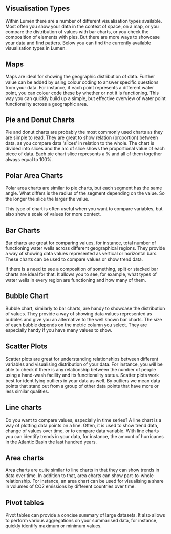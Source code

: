 ## Visualisation Types
Within Lumen there are a number of different visualisation types available. Most often you show your data in the context of space, on a map, or you compare the distribution of values with bar charts, or you check the composition of elements with pies. But there are more ways to showcase your data and find patters. Below you can find the currently available visualisation types in Lumen. 



## Maps
Maps are ideal for showing the geographic distribution of data. Further value can be added by using colour coding to answer specific questions from your data. For instance, if each point represents a different water point, you can colour code these by whether or not it is functioning. This way you can quickly build up a simple, but effective overview of water point functionality across a geographic area.




## Pie and Donut Charts
Pie and donut charts are probably the most commonly used charts as they are simple to read. They are great to show relation (proportion) between data, as you compare data ‘slices’ in relation to the whole. The chart is divided into slices and the arc of slice shows the proportional value of each piece of data. Each pie chart slice represents a % and all of them together always equal to 100%. 


## Polar Area Charts 
Polar area charts are similar to pie charts, but each segment has the same angle. What differs is the radius of the segment depending on the value. So the longer the slice the larger the value. 

This type of chart is often useful when you want to compare variables, but also show a scale of values for more context.






## Bar Charts
Bar charts are great for comparing values, for instance, total number of functioning water wells across different geographical regions. They provide a way of showing data values represented as vertical or horizontal bars. These charts can be used to compare values or show trend data. 

If there is a need to see a composition of something, split or stacked bar charts are ideal for that. It allows you to see, for example, what types of water wells in every region are functioning and how many of them.


## Bubble Chart
Bubble chart, similarly to bar charts, are handy to showcase the distribution of values. They provide a way of showing data values represented as bubbles and give you an alternative to the well known bar charts. The size of each bubble depends on the metric column you select. They are especially handy if you have many values to show. 






## Scatter Plots
Scatter plots are great for understanding relationships between different variables and visualising distribution of your data. For instance, you will be able to check if there is any relationship between the number of people using a hand-wash facility and its functionality status. Scatter plots work best for identifying outliers in your data as well. By outliers we mean data points that stand out from a group of other data points that have more or less similar qualities.




## Line charts
Do you want to compare values, especially in time series? A line chart is a way of plotting data points on a line. Often, it is used to show trend data, change of values over time, or to compare data variable. With line charts you can identify trends in your data, for instance, the amount of hurricanes in the Atlantic Basin the last hundred years. 




## Area charts
Area charts are quite similar to line charts in that they can show trends in data over time. In addition to that, area charts can show part-to-whole relationship. For instance, an area chart can be used for visualising a share in volumes of CO2 emissions by different countries over time.


## Pivot tables
Pivot tables can provide a concise summary of large datasets. It also allows to perform various aggregations on your summarised data, for instance, quickly identify maximum or minimum values.
